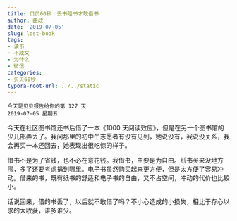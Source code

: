 ```yaml
---
title: 贝贝60秒：丢书陪书才敢借书
author: 曲政
date: '2019-07-05'
slug: lost-book
tags:
- 读书
- 不成文
- 为什么
- 微信
categories:
- 贝贝60秒
typora-root-url: ../../static
---
```


```
今天是贝贝报告给你的第 127 天
2019-07-05 星期五
```

今天在社区图书馆还书后借了一本《1000 天阅读效应》，但是在另一个图书馆的少儿部弄丢了。我问那里的初中生志愿者有没有见到，她说没有，我说没关系，我会再买一本还回去，她表现出很吃惊的样子。

借书不是为了省钱，也不必在意花钱。我借书，主要是为自由。纸书买来没地方囤，多了还要考虑捐到哪里。电子书虽然购买起来更方便，但是太方便了容易冲动。借来的书，既有纸书的舒适和电子书的自由，又不占空间，冲动的代价也比较小。

话说回来，借的书丢了，以后就不敢借了吗？不小心造成的小损失，相比于存心以求的大收获，谁多谁少。